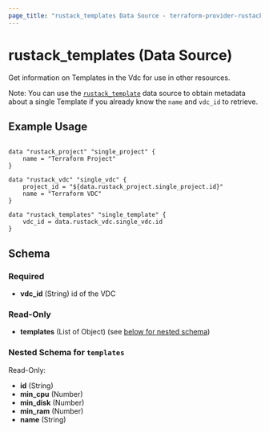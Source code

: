 ```yaml
---
page_title: "rustack_templates Data Source - terraform-provider-rustack"
---
```

# rustack_templates (Data Source)

Get information on Templates in the Vdc for use in other resources.

Note: You can use the [`rustack_template`](template) data source to obtain metadata
about a single Template if you already know the `name` and `vdc_id` to retrieve.


## Example Usage

```hcl

data "rustack_project" "single_project" {
    name = "Terraform Project"
}

data "rustack_vdc" "single_vdc" {
    project_id = "${data.rustack_project.single_project.id}"
    name = "Terraform VDC"
}

data "rustack_templates" "single_template" {
    vdc_id = data.rustack_vdc.single_vdc.id
}

```

## Schema

### Required

- **vdc_id** (String) id of the VDC

### Read-Only

- **templates** (List of Object) (see [below for nested schema](#nestedatt--templates))

<a id="nestedatt--templates"></a>
### Nested Schema for `templates`

Read-Only:

- **id** (String)
- **min_cpu** (Number)
- **min_disk** (Number)
- **min_ram** (Number)
- **name** (String)
